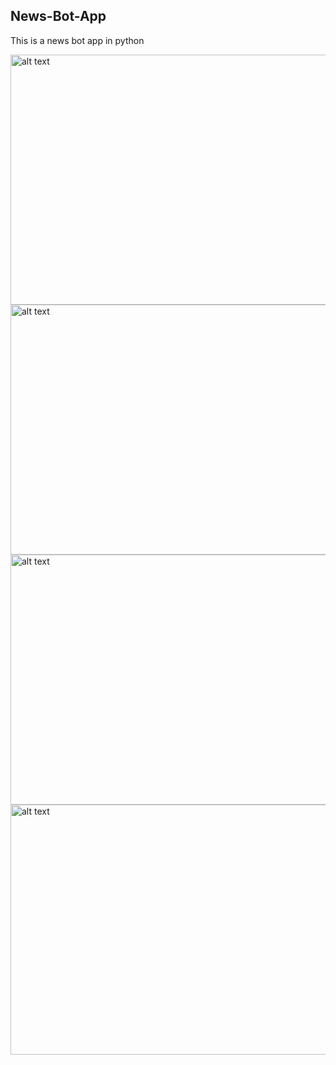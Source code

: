 ## News-Bot-App
This is a news bot app in python

<img src="https://github.com/Eraytrn/News-Bot-App/assets/114070901/93987177-8125-4465-af1f-ac21a3eec6fc" alt="alt text" width="700" height="400">
<img src="https://github.com/Eraytrn/News-Bot-App/assets/114070901/23e30bf4-6e35-41d0-9970-64762bcb9496" alt="alt text" width="700" height="400">
<img src="https://github.com/Eraytrn/News-Bot-App/assets/114070901/b1bc9f33-0ef9-43a3-ac33-763e9d887db9" alt="alt text" width="700" height="400">
<img src="https://github.com/Eraytrn/News-Bot-App/assets/114070901/d9bfde5d-a7ec-4376-b62d-a7f0ef7d703d" alt="alt text" width="700" height="400">


